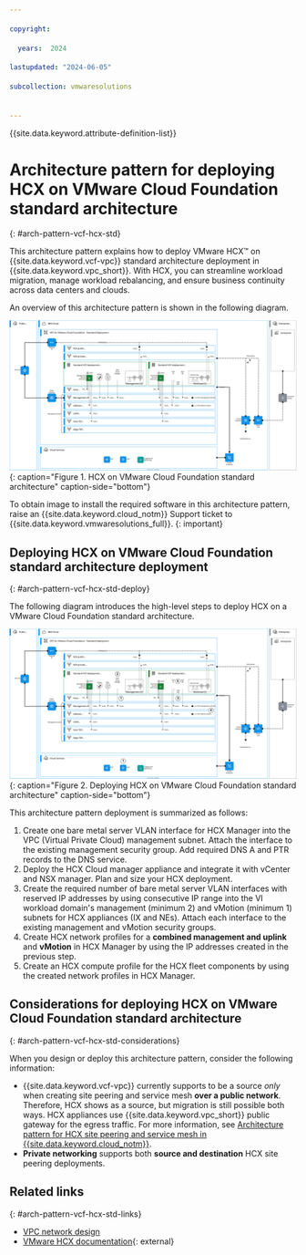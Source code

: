 ```yaml
---

copyright:

  years:  2024

lastupdated: "2024-06-05"

subcollection: vmwaresolutions


---
```


{{site.data.keyword.attribute-definition-list}}

# Architecture pattern for deploying HCX on VMware Cloud Foundation standard architecture
{: #arch-pattern-vcf-hcx-std}

This architecture pattern explains how to deploy VMware HCX™ on {{site.data.keyword.vcf-vpc}} standard architecture deployment in {{site.data.keyword.vpc_short}}. With HCX, you can streamline workload migration, manage workload rebalancing, and ensure business continuity across data centers and clouds.

An overview of this architecture pattern is shown in the following diagram.

![HCX on VMware Cloud Foundation standard architecture](../../images/vcf-arch-hcx-std.svg "HCX on VMware Cloud Foundation standard architecture."){: caption="Figure 1. HCX on VMware Cloud Foundation standard architecture" caption-side="bottom"}

To obtain image to install the required software in this architecture pattern, raise an {{site.data.keyword.cloud_notm}} Support ticket to {{site.data.keyword.vmwaresolutions_full}}.
{: important}

## Deploying HCX on VMware Cloud Foundation standard architecture deployment
{: #arch-pattern-vcf-hcx-std-deploy}

The following diagram introduces the high-level steps to deploy HCX on a VMware Cloud Foundation standard architecture.

![Deploying HCX on VMware Cloud Foundation standard architecture](../../images/vcf-arch-hcx-std-steps.svg "Deploying HCX on VMware Cloud Foundation standard architecture."){: caption="Figure 2. Deploying HCX on VMware Cloud Foundation standard architecture" caption-side="bottom"}

This architecture pattern deployment is summarized as follows:

1. Create one bare metal server VLAN interface for HCX Manager into the VPC (Virtual Private Cloud) management subnet. Attach the interface to the existing management security group. Add required DNS A and PTR records to the DNS service.
1. Deploy the HCX Cloud manager appliance and integrate it with vCenter and NSX manager. Plan and size your HCX deployment.
1. Create the required number of bare metal server VLAN interfaces with reserved IP addresses by using consecutive IP range into the VI workload domain's management (minimum 2) and vMotion (minimum 1) subnets for HCX appliances (IX and NEs). Attach each interface to the existing management and vMotion security groups.
1. Create HCX network profiles for a **combined management and uplink** and **vMotion** in HCX Manager by using the IP addresses created in the previous step.
1. Create an HCX compute profile for the HCX fleet components by using the created network profiles in HCX Manager.

## Considerations for deploying HCX on VMware Cloud Foundation standard architecture
{: #arch-pattern-vcf-hcx-std-considerations}

When you design or deploy this architecture pattern, consider the following information:

* {{site.data.keyword.vcf-vpc}} currently supports to be a source *only* when creating site peering and service mesh **over a public network**. Therefore, HCX shows as a source, but migration is still possible both ways. HCX appliances use {{site.data.keyword.vpc_short}} public gateway for the egress traffic. For more information, see [Architecture pattern for HCX site peering and service mesh in {{site.data.keyword.cloud_notm}}](/docs/vmwaresolutions?topic=vmwaresolutions-arch-pattern-vcf-hcx-xconnectivity).
* **Private networking** supports both **source and destination** HCX site peering deployments.

## Related links
{: #arch-pattern-vcf-hcx-std-links}

* [VPC network design](/docs/vmwaresolutions?topic=vmwaresolutions-vpc-vcf-vpc-deployment)
* [VMware HCX documentation](https://docs.vmware.com/en/VMware-HCX/index.html){: external}
